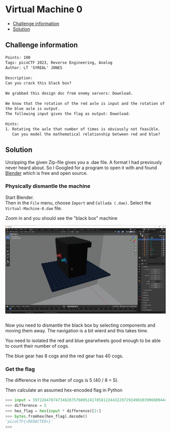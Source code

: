 # Virtual Machine 0

- [Challenge information](Virtual_Machine_0.md#challenge-information)
- [Solution](Virtual_Machine_0.md#solution)

## Challenge information
```
Points: 100
Tags: picoCTF 2023, Reverse Engineering, Analog
Author: LT 'SYREAL' JONES
 
Description:
Can you crack this black box?

We grabbed this design doc from enemy servers: Download. 

We know that the rotation of the red axle is input and the rotation of the blue axle is output. 
The following input gives the flag as output: Download.
 
Hints:
1. Rotating the axle that number of times is obviously not feasible. 
   Can you model the mathematical relationship between red and blue?
```

## Solution

Unzipping the given Zip-file gives you a .dae file. A format I had previously never heard about.
So I Googled for a program to open it with and found [Blender](https://www.blender.org/) which is free and open source.  

### Physically dismantle the machine

Start Blender.  
Then in the `File` menu, choose `Import` and `Collada (.dae)`.  Select the `Virtual-Machine-0.dae` file.

Zoom in and you should see the "black box" machine

![The Black Box in Blender](The_Black_Box_in_Blender.png)

Now you need to dismantle the black box by selecting components and moving them away.
The navigation is a bit wierd and this takes time.

You need to isolated the red and blue gearwheels good enough to be able to count their number of cogs.

The blue gear has 8 cogs and the red gear has 40 cogs.

### Get the flag

The difference in the number of cogs is 5 (40 / 8 = 5).

Then calculate an assumed hex-encoded flag in Python
```python
>>> input = 39722847074734820757600524178581224432297292490103996089444214757432940313
>>> difference = 5
>>> hex_flag = hex(input * difference)[2:]
>>> bytes.fromhex(hex_flag).decode()
'picoCTF{<REDACTED>}'
>>> 
```
